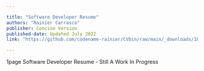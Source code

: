 ```yaml
---

title: "Software Developer Resume" 
authors: "Rainier Carrasco"
publisher: Concise Version
published-date: Updated July 2022
link: "https://github.com/codename-rainier/CVbin/raw/main/_downloads/1P_CV_RainierMCarrasco_SD.pdf"

---
```


1page Software Developer Resume - Still A Work In Progress

